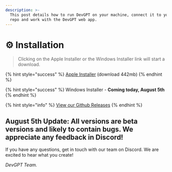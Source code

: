 ```yaml
---
description: >-
  This post details how to run DevGPT on your machine, connect it to your local
  repo and work with the DevGPT web app.
---
```


# ⚙ Installation

> Clicking on the Apple Installer or the Windows Installer link will start a download.

{% hint style="success" %}
[Apple Installer](https://github.com/february-labs/devgpt-releases/releases/download/release/DevGPT-1.0.0-universal.dmg) (download 442mb)
{% endhint %}

{% hint style="success" %}
Windows Installer - **Coming today, August 5th**
{% endhint %}

{% hint style="info" %}
[View our Github Releases](https://github.com/february-labs/devgpt-releases/releases/tag/release)
{% endhint %}

## August 5th Update: All versions are beta versions and likely to contain bugs. We appreciate any feedback in Discord!

If you have any questions, get in touch with our team on Discord. We are excited to hear what you create!

_DevGPT Team._
